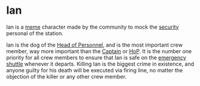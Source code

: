 # Ian
Ian is a [meme](Meme.md) character made by the community to mock the [security](Security.md) personal of the station.

Ian is the dog of the [Head of Personnel](HoP.md), and is the most important crew member, way more important than the [Captain](\3_HowToPlay\jobs\Command_role\Captain.md) or [HoP](HoP.md). It is the number one priority for all crew members to ensure that Ian is safe on the [emergency shuttle](emergency-shuttle.md) whenever it departs. Killing Ian is the biggest crime in existence, and anyone guilty for his death will be executed via firing line, no matter the objection of the killer or any other crew member.